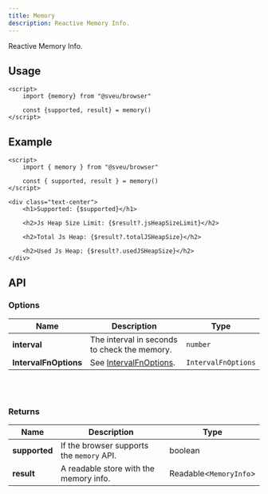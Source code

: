 ```yaml
---
title: Memory
description: Reactive Memory Info.
---
```


<script>
    import Meta from "$components/meta.svelte"
</script>

<Meta />

Reactive Memory Info.

## Usage

```svelte
<script>
    import {memory} from "@sveu/browser"

    const {supported, result} = memory()
</script>
```

## Example

```svelte live ln
<script>
    import { memory } from "@sveu/browser"

    const { supported, result } = memory()
</script>

<div class="text-center">
    <h1>Supported: {$supported}</h1>

    <h2>Js Heap Size Limit: {$result?.jsHeapSizeLimit}</h2>

    <h2>Total Js Heap: {$result?.totalJSHeapSize}</h2>

    <h2>Used Js Heap: {$result?.usedJSHeapSize}</h2>
</div>
```

## API

### Options

| Name                 | Description                                         | Type               |
| -------------------- | --------------------------------------------------- | ------------------ |
| **interval**         | The interval in seconds to check the memory.        | `number`           |
| **IntervalFnOptions**|See [IntervalFnOptions](/docs/shared/intervalFn/#Options).|`IntervalFnOptions` |

<br/>
<br/>

### Returns

| Name          | Description                               | Type                                      |
| ------------- | ----------------------------------------- | ----------------------------------------- |
| **supported** | If the browser supports the `memory` API. | boolean                                   |
| **result**    | A readable store with the memory info.    | Readable<`MemoryInfo`>                    |
